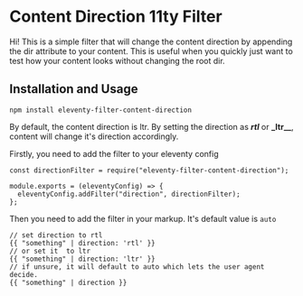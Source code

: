 # Content Direction 11ty Filter

Hi! This is a simple filter that will change the content direction by appending the dir attribute to your content. This is useful when you quickly just want to test how your content looks without changing the root dir.

## Installation and Usage

`npm install eleventy-filter-content-direction`

By default, the content direction is ltr. By setting the direction as **_rtl_** or **\_ltr\_\_**, content will change it's direction accordingly.

Firstly, you need to add the filter to your eleventy config

```
const directionFilter = require("eleventy-filter-content-direction");

module.exports = (eleventyConfig) => {
  eleventyConfig.addFilter("direction", directionFilter);
};

```

Then you need to add the filter in your markup. It's default value is `auto`

```
// set direction to rtl
{{ "something" | direction: 'rtl' }}
// or set it  to ltr
{{ "something" | direction: 'ltr' }}
// if unsure, it will default to auto which lets the user agent decide.
{{ "something" | direction }}
```
